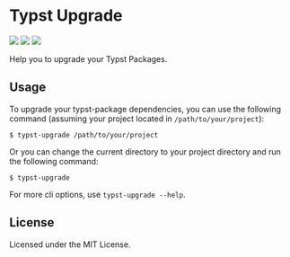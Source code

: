 # Typst Upgrade

[![](https://img.shields.io/crates/v/typst-upgrade
)](https://crates.io/crates/typst-upgrade) [![](https://img.shields.io/github/license/Coekjan/typst-upgrade
)](https://github.com/Coekjan/typst-upgrade) [![](https://github.com/Coekjan/typst-upgrade/actions/workflows/ci.yml/badge.svg)](https://github.com/Coekjan/typst-upgrade)

Help you to upgrade your Typst Packages.

## Usage

To upgrade your typst-package dependencies, you can use the following command (assuming your project located in `/path/to/your/project`):

```console
$ typst-upgrade /path/to/your/project
```

Or you can change the current directory to your project directory and run the following command:

```console
$ typst-upgrade
```

For more cli options, use `typst-upgrade --help`.

## License

Licensed under the MIT License.

